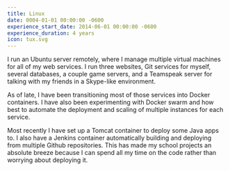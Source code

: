 ```yaml
---
title: Linux
date: 0004-01-01 00:00:00 -0600
experience_start_date: 2014-06-01 00:00:00 -0600
experience_duration: 4 years
icon: tux.svg
---
```

I run an Ubuntu server remotely, where I manage multiple virtual machines for all of my web services. I run three websites, Git services for myself, several databases, a couple game servers, and a Teamspeak server for talking with my friends in a Skype-like environment.

As of late, I have been transitioning most of those services into Docker containers. I have also been experimenting with Docker swarm and how best to automate the deployment and scaling of multiple instances for each service.

Most recently I have set up a Tomcat container to deploy some Java apps to. I also have a Jenkins container automatically building and deploying from multiple Github repositories. This has made my school projects an absolute breeze because I can spend all my time on the code rather than worrying about deploying it.
